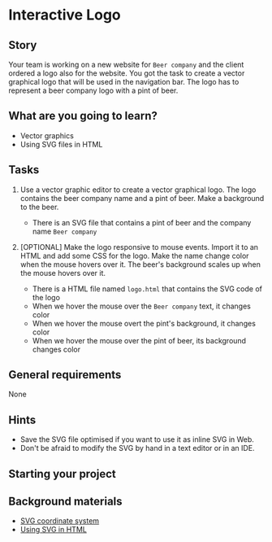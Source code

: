 # Interactive Logo

## Story

Your team is working on a new website for `Beer company` and the client ordered a logo also for the website.
You got the task to create a vector graphical logo that will be used in the navigation bar.
The logo has to represent a beer company logo with a pint of beer.

## What are you going to learn?

- Vector graphics
- Using SVG files in HTML

## Tasks

1. Use a vector graphic editor to create a vector graphical logo. The logo contains the beer company name and a pint of beer. Make a background to the beer.
    - There is an SVG file that contains a pint of beer and the company name `Beer company`

2. [OPTIONAL] Make the logo responsive to mouse events. Import it to an HTML and add some CSS for the logo. Make the name change color when the mouse hovers over it. The beer's background scales up when the mouse hovers over it.
    - There is a HTML file named `logo.html` that contains the SVG code of the logo
    - When we hover the mouse over the `Beer company` text, it changes color
    - When we hover the mouse overt the pint's background, it changes color
    - When we hover the mouse over the pint of beer, its background changes color

## General requirements

None

## Hints

- Save the SVG file optimised if you want to use it as inline SVG in Web.
- Don't be afraid to modify the SVG by hand in a text editor or in an IDE.

## Starting your project



## Background materials

- <i class="far fa-book-open"></i> [SVG coordinate system](https://www.sarasoueidan.com/blog/svg-coordinate-systems/)
- <i class="far fa-book-open"></i> [Using SVG in HTML](https://developer.mozilla.org/en-US/docs/Learn/HTML/Multimedia_and_embedding/Adding_vector_graphics_to_the_Web)
